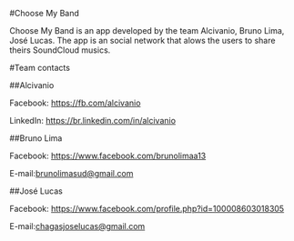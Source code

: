#Choose My Band

Choose My Band is an app developed by the team Alcivanio, Bruno Lima, José Lucas. The app is an social network that alows the users to share theirs SoundCloud musics.

#Team contacts

##Alcivanio

Facebook: https://fb.com/alcivanio

LinkedIn: https://br.linkedin.com/in/alcivanio


##Bruno Lima

Facebook: https://www.facebook.com/brunolimaa13

E-mail:brunolimasud@gmail.com


##José Lucas

Facebook: https://www.facebook.com/profile.php?id=100008603018305

E-mail:chagasjoselucas@gmail.com
